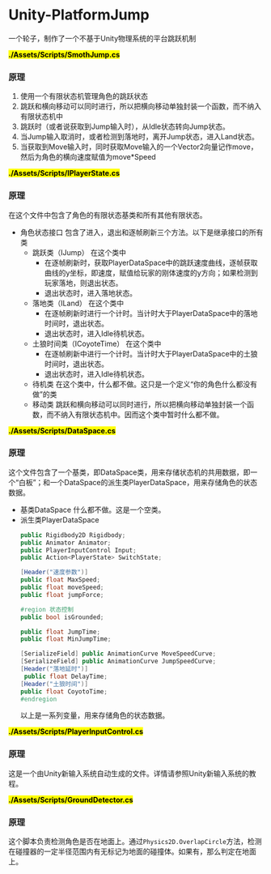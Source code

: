 # Unity-PlatformJump
一个轮子，制作了一个不基于Unity物理系统的平台跳跃机制

**<mark>./Assets/Scripts/SmothJump.cs</mark>**

### 原理
1. 使用一个有限状态机管理角色的跳跃状态
2. 跳跃和横向移动可以同时进行，所以把横向移动单独封装一个函数，而不纳入有限状态机中
3. 跳跃时（或者说获取到Jump输入时），从Idle状态转向Jump状态。
4. 当Jump输入取消时，或者检测到落地时，离开Jump状态，进入Land状态。
5. 当获取到Move输入时，同时获取Move输入的一个Vector2向量记作move，然后为角色的横向速度赋值为move*Speed

**<mark>./Assets/Scripts/IPlayerState.cs</mark>**

### 原理
 在这个文件中包含了角色的有限状态基类和所有其他有限状态。
- 角色状态接口
      包含了进入，退出和逐帧刷新三个方法。以下是继承接口的所有类
    - 跳跃类（IJump）
       在这个类中
        - 在逐帧刷新时，获取PlayerDataSpace中的跳跃速度曲线，逐帧获取曲线的y坐标，即速度，赋值给玩家的刚体速度的y方向；如果检测到玩家落地，则退出状态。
        - 退出状态时，进入落地状态。
    - 落地类（ILand）
       在这个类中
       - 在逐帧刷新时进行一个计时。当计时大于PlayerDataSpace中的落地时间时，退出状态。
       - 退出状态时，进入Idle待机状态。
    - 土狼时间类（ICoyoteTime）
      在这个类中
      - 在逐帧刷新中进行一个计时。当计时大于PlayerDataSpace中的土狼时间时，退出状态。
      - 退出状态时，进入Idle待机状态。
    - 待机类
      在这个类中，什么都不做。这只是一个定义“你的角色什么都没有做”的类
    - 移动类
       跳跃和横向移动可以同时进行，所以把横向移动单独封装一个函数，而不纳入有限状态机中。因而这个类中暂时什么都不做。

**<mark>./Assets/Scripts/DataSpace.cs</mark>**

### 原理
  这个文件包含了一个基类，即DataSpace类，用来存储状态机的共用数据，即一个“白板”；和一个DataSpace的派生类PlayerDataSpace，用来存储角色的状态数据。
  - 基类DataSpace
    什么都不做。这是一个空类。
  - 派生类PlayerDataSpace
    ```C#
    public Rigidbody2D Rigidbody;
    public Animator Animator;
    public PlayerInputControl Input;
    public Action<PlayerState> SwitchState;

    [Header("速度参数")]
    public float MaxSpeed;
    public float moveSpeed;
    public float jumpForce;

    #region 状态控制
    public bool isGrounded;

    public float JumpTime;
    public float MinJumpTime;

    [SerializeField] public AnimationCurve MoveSpeedCurve;
    [SerializeField] public AnimationCurve JumpSpeedCurve;
    [Header("落地延时")]
     public float DelayTime;
    [Header("土狼时间")]
    public float CoyotoTime;
    #endregion
    ```
    以上是一系列变量，用来存储角色的状态数据。

**<mark>./Assets/Scripts/PlayerInputControl.cs</mark>**

### 原理
  这是一个由Unity新输入系统自动生成的文件。详情请参照Unity新输入系统的教程。

**<mark>./Assets/Scripts/GroundDetector.cs</mark>**

### 原理
  这个脚本负责检测角色是否在地面上。通过```Physics2D.OverlapCircle```方法，检测在碰撞器的一定半径范围内有无标记为地面的碰撞体。如果有，那么判定在地面上。